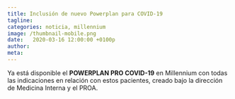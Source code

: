 ```yaml
---
title: Inclusión de nuevo Powerplan para COVID-19
tagline: 
categories: noticia, millennium
image: /thumbnail-mobile.png
date:   2020-03-16 12:00:00 +0100p
author: 
meta: 
---
```

Ya está disponible el **POWERPLAN  PRO COVID-19** en Millennium con todas las indicaciones en relación con estos pacientes, creado bajo la dirección de Medicina Interna y el PROA.